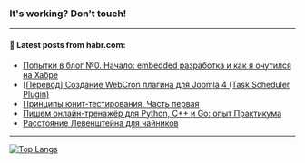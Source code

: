 ### It's working? Don't touch!

---
<!--
#### 🛠️ Technical stack:

![C++](https://img.shields.io/badge/C++-informational?logo=c%2B%2B&style=flat&logoColor=white&color=9C033A)
![Java](https://img.shields.io/badge/Java-informational?logo=java&style=flat&logoColor=white&color=007396)
![Kotlin](https://img.shields.io/badge/Kotlin-informational?logo=Kotlin&style=flat&logoColor=white&color=0095D5)
![JS](https://img.shields.io/badge/JS-informational?logo=javaScript&style=flat&logoColor=black&color=F7Df1E) <br>
![HTML5](https://img.shields.io/badge/HTML5-informational?logo=html5&style=flat&logoColor=white&color=E34F26)
![CSS3](https://img.shields.io/badge/CSS3-informational?logo=css3&style=flat&logoColor=white&color=157286)
![Sass](https://img.shields.io/badge/Saas-informational?logo=sass&style=flat&logoColor=white&color=hotpink)
![PHP](https://img.shields.io/badge/PHP-informational?logo=php&style=flat&logoColor=white&color=777BB4) <br>
![WebPAck](https://img.shields.io/badge/WebPack-informational?logo=webPack&style=flat&logoColor=white&color=FF6F00)
![Bootstrap](https://img.shields.io/badge/Bootstrap-informational?logo=Bootstrap&style=flat&logoColor=white&color=7952B3)
![MySQL](https://img.shields.io/badge/MySQL-informational?logo=MySQL&style=flat&logoColor=white&color=00f) <br>
![NodeJS](https://img.shields.io/badge/NodeJS-informational?logo=node.js&style=flat&logoColor=white&color=43853D)
![Spring](https://img.shields.io/badge/Spring-informational?logo=Spring&style=flat&logoColor=white&color=0A9EDC)
![Angular](https://img.shields.io/badge/Vue-informational?logo=vue.js&style=flat&logoColor=white&color=red)
![Git](https://img.shields.io/badge/Git-informational?logo=git&style=flat&logoColor=white&color=darkorange)

___
-->

#### 💬 Latest posts from habr.com:

<!-- BLOG-POST-LIST:START -->
- [Попытки в блог №0. Начало: embedded разработка и как я очутился на Хабре](https://habr.com/ru/post/676904/?utm_source=habrahabr&utm_medium=rss&utm_campaign=676904)
- [[Перевод] Создание WebCron плагина для Joomla 4 &lpar;Task Scheduler Plugin&rpar;](https://habr.com/ru/post/676902/?utm_source=habrahabr&utm_medium=rss&utm_campaign=676902)
- [Принципы юнит-тестирования. Часть первая](https://habr.com/ru/post/676840/?utm_source=habrahabr&utm_medium=rss&utm_campaign=676840)
- [Пишем онлайн-тренажёр для Python, C++ и Go: опыт Практикума](https://habr.com/ru/post/676702/?utm_source=habrahabr&utm_medium=rss&utm_campaign=676702)
- [Расстояние Левенштейна для чайников](https://habr.com/ru/post/676858/?utm_source=habrahabr&utm_medium=rss&utm_campaign=676858)
<!-- BLOG-POST-LIST:END -->

---

[![Top Langs](https://github-readme-stats.vercel.app/api/top-langs/?username=zloylis&layout=compact&hide_border=true&theme=dracula)](https://github.com/zloylis)
